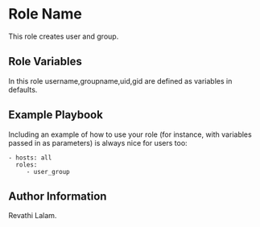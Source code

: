 Role Name
=========

This role creates user and group.


Role Variables
--------------
In this role username,groupname,uid,gid are defined as variables in defaults.


Example Playbook
----------------

Including an example of how to use your role (for instance, with variables passed in as parameters) is always nice for users too:

    - hosts: all
      roles:
         - user_group


Author Information
------------------

Revathi Lalam.
